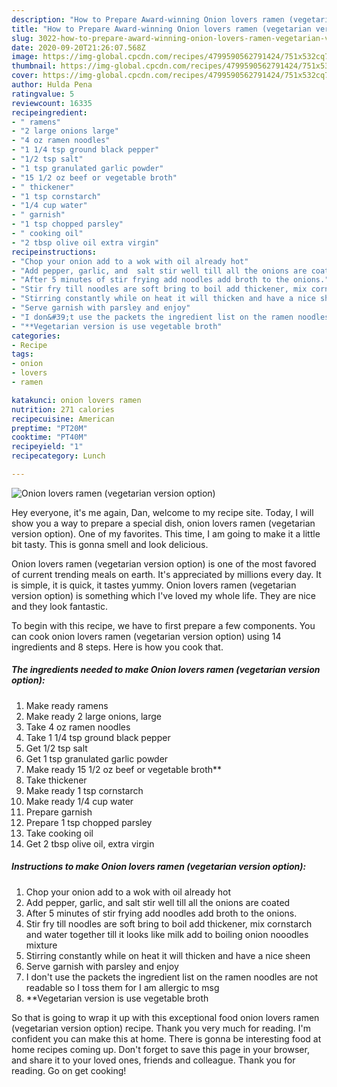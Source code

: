 ```yaml
---
description: "How to Prepare Award-winning Onion lovers ramen (vegetarian version option)"
title: "How to Prepare Award-winning Onion lovers ramen (vegetarian version option)"
slug: 3022-how-to-prepare-award-winning-onion-lovers-ramen-vegetarian-version-option
date: 2020-09-20T21:26:07.568Z
image: https://img-global.cpcdn.com/recipes/4799590562791424/751x532cq70/onion-lovers-ramen-vegetarian-version-option-recipe-main-photo.jpg
thumbnail: https://img-global.cpcdn.com/recipes/4799590562791424/751x532cq70/onion-lovers-ramen-vegetarian-version-option-recipe-main-photo.jpg
cover: https://img-global.cpcdn.com/recipes/4799590562791424/751x532cq70/onion-lovers-ramen-vegetarian-version-option-recipe-main-photo.jpg
author: Hulda Pena
ratingvalue: 5
reviewcount: 16335
recipeingredient:
- " ramens"
- "2 large onions large"
- "4 oz ramen noodles"
- "1 1/4 tsp ground black pepper"
- "1/2 tsp salt"
- "1 tsp granulated garlic powder"
- "15 1/2 oz beef or vegetable broth"
- " thickener"
- "1 tsp cornstarch"
- "1/4 cup water"
- " garnish"
- "1 tsp chopped parsley"
- " cooking oil"
- "2 tbsp olive oil extra virgin"
recipeinstructions:
- "Chop your onion add to a wok with oil already hot"
- "Add pepper, garlic, and  salt stir well till all the onions are coated"
- "After 5 minutes of stir frying add noodles add broth to the onions."
- "Stir fry till noodles are soft bring to boil add thickener, mix cornstarch and water together till it looks like milk add to boiling onion nooodles mixture"
- "Stirring constantly while on heat it will thicken and have a nice sheen"
- "Serve garnish with parsley and enjoy"
- "I don&#39;t use the packets the ingredient list on the ramen noodles are not readable so I toss them for I am allergic to msg"
- "**Vegetarian version is use vegetable broth"
categories:
- Recipe
tags:
- onion
- lovers
- ramen

katakunci: onion lovers ramen 
nutrition: 271 calories
recipecuisine: American
preptime: "PT20M"
cooktime: "PT40M"
recipeyield: "1"
recipecategory: Lunch

---
```



![Onion lovers ramen (vegetarian version option)](https://img-global.cpcdn.com/recipes/4799590562791424/751x532cq70/onion-lovers-ramen-vegetarian-version-option-recipe-main-photo.jpg)

Hey everyone, it's me again, Dan, welcome to my recipe site. Today, I will show you a way to prepare a special dish, onion lovers ramen (vegetarian version option). One of my favorites. This time, I am going to make it a little bit tasty. This is gonna smell and look delicious.



Onion lovers ramen (vegetarian version option) is one of the most favored of current trending meals on earth. It's appreciated by millions every day. It is simple, it is quick, it tastes yummy. Onion lovers ramen (vegetarian version option) is something which I've loved my whole life. They are nice and they look fantastic.


To begin with this recipe, we have to first prepare a few components. You can cook onion lovers ramen (vegetarian version option) using 14 ingredients and 8 steps. Here is how you cook that.

<!--inarticleads1-->

##### The ingredients needed to make Onion lovers ramen (vegetarian version option):

1. Make ready  ramens
1. Make ready 2 large onions, large
1. Take 4 oz ramen noodles
1. Take 1 1/4 tsp ground black pepper
1. Get 1/2 tsp salt
1. Get 1 tsp granulated garlic powder
1. Make ready 15 1/2 oz beef or vegetable broth**
1. Take  thickener
1. Make ready 1 tsp cornstarch
1. Make ready 1/4 cup water
1. Prepare  garnish
1. Prepare 1 tsp chopped parsley
1. Take  cooking oil
1. Get 2 tbsp olive oil, extra virgin




<!--inarticleads2-->

##### Instructions to make Onion lovers ramen (vegetarian version option):

1. Chop your onion add to a wok with oil already hot
1. Add pepper, garlic, and  salt stir well till all the onions are coated
1. After 5 minutes of stir frying add noodles add broth to the onions.
1. Stir fry till noodles are soft bring to boil add thickener, mix cornstarch and water together till it looks like milk add to boiling onion nooodles mixture
1. Stirring constantly while on heat it will thicken and have a nice sheen
1. Serve garnish with parsley and enjoy
1. I don&#39;t use the packets the ingredient list on the ramen noodles are not readable so I toss them for I am allergic to msg
1. **Vegetarian version is use vegetable broth




So that is going to wrap it up with this exceptional food onion lovers ramen (vegetarian version option) recipe. Thank you very much for reading. I'm confident you can make this at home. There is gonna be interesting food at home recipes coming up. Don't forget to save this page in your browser, and share it to your loved ones, friends and colleague. Thank you for reading. Go on get cooking!
